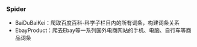 ### Spider
  - BaiDuBaiKei：爬取百度百科-科学子栏目内的所有词条，构建词条关系
  - EbayProduct：爬去Ebay等一系列国外电商网站的手机、电脑、自行车等商品词条
